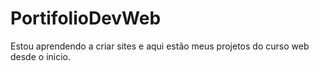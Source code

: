 # PortifolioDevWeb
Estou aprendendo a criar sites e aqui estão meus projetos do curso web desde o inicio. 
